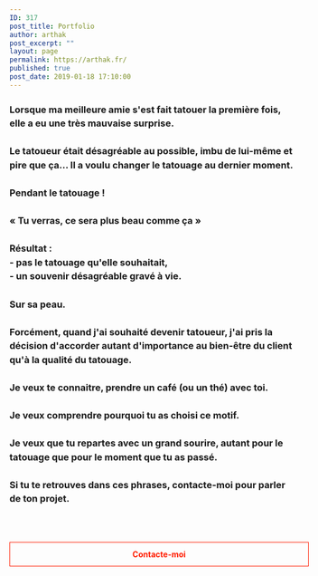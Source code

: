 ```yaml
---
ID: 317
post_title: Portfolio
author: arthak
post_excerpt: ""
layout: page
permalink: https://arthak.fr/
published: true
post_date: 2019-01-18 17:10:00
---
```

<!-- wp:html /-->

<div class="row">
<div class="col-12">
<h3 style="line-height: 1.5em;">Lorsque ma meilleure amie s'est fait tatouer la première fois, elle a eu une très mauvaise surprise. <br><br>Le tatoueur était désagréable au possible, imbu de lui-même et pire que ça... Il a voulu changer le tatouage au dernier moment. <br><br>Pendant le tatouage ! <br><br>« Tu verras, ce sera plus beau comme ça » <br><br>Résultat : <br>- pas le tatouage qu'elle souhaitait, <br>- un souvenir désagréable gravé à vie. <br><br>Sur sa peau. <br><br>Forcément, quand j'ai souhaité devenir tatoueur, j'ai pris la décision d'accorder autant d'importance au bien-être du client qu'à la qualité du tatouage. <br><br>Je veux te connaitre, prendre un café (ou un thé) avec toi. <br><br>Je veux comprendre pourquoi tu as choisi ce motif. <br><br>Je veux que tu repartes avec un grand sourire, autant pour le tatouage que pour le moment que tu as passé. <br><br>Si tu te retrouves dans ces phrases, contacte-moi pour parler de ton projet.</h3>
</div>
<div class="col-sm-3">&nbsp;</div>
<div class="col-sm-6"><style data-emotion-css="1tgpsio">.css-1tgpsio{display:inline-block;border-style:solid;border-width:1px;text-align:center;text-shadow:none;-webkit-transition:color 0.2s linear,background 0.2s linear,border-color 0.2s linear, text-shadow 0.2s linear;transition:color 0.2s linear,background 0.2s linear,border-color 0.2s linear, text-shadow 0.2s linear;-webkit-text-decoration:none;text-decoration:none !important;width:100%;font-weight:bold;padding:12px;background:transparent;}.css-1tgpsio,.css-1tgpsio:focus,.css-1tgpsio:active{border-color:rgb(255,28,0);color:rgb(255,28,0);}.css-1tgpsio:hover{background-color:rgb(255,28,0);color:rgba(255,255,255,1);}</style> <br>
<p><a class="lp-button-react w-f43c6fc8-825a-d518-6fbb-2d41d1b5c9eb lp-button-react--full is-bold lp-button-react--small lp-button-react--line font-scale-8 line-height-scale-3 css-1tgpsio" contenteditable="false" href="/contact" target="_top" rel="noopener noreferrer" data-widget-link="true" data-link-type="external">Contacte-moi</a></p>
</div>
</div>